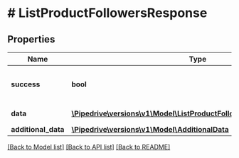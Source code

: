 # # ListProductFollowersResponse

## Properties

Name | Type | Description | Notes
------------ | ------------- | ------------- | -------------
**success** | **bool** | If the response is successful or not | [optional]
**data** | [**\Pipedrive\versions\v1\Model\ListProductFollowersResponseAllOfData[]**](ListProductFollowersResponseAllOfData.md) | The list of followers | [optional]
**additional_data** | [**\Pipedrive\versions\v1\Model\AdditionalData**](AdditionalData.md) |  | [optional]

[[Back to Model list]](../README.md#documentation-for-models) [[Back to API list]](../README.md#documentation-for-api-endpoints) [[Back to README]](../README.md)
